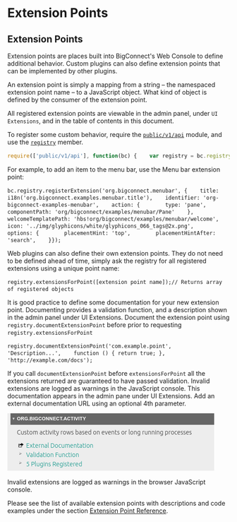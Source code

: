 # Extension Points

## Extension Points <a id="extension-points"></a>

Extension points are places built into BigConnect's Web Console to define additional behavior. Custom plugins can also define extension points that can be implemented by other plugins.

An extension point is simply a mapping from a string – the namespaced extension point name – to a JavaScript object. What kind of object is defined by the consumer of the extension point.

All registered extension points are viewable in the admin panel, under `UI Extensions`, and in the table of contents in this document.

To register some custom behavior, require the [`public/v1/api`](https://docs.bigconnect.io/~/drafts/-LQEgexO3YP4CDrrELDr/primary/javascript/module-public_v1_api.html) module, and use the [`registry`](https://docs.bigconnect.io/~/drafts/-LQEgexO3YP4CDrrELDr/primary/javascript/module-registry.html) member.

```javascript
require(['public/v1/api'], function(bc) {    var registry = bc.registry;    registry.registerExtension([extension point name], [extension point object])})
```

For example, to add an item to the menu bar, use the Menu bar extension point:

```text
bc.registry.registerExtension('org.bigconnect.menubar', {    title: i18n('org.bigconnect.examples.menubar.title'),    identifier: 'org-bigconnect-examples-menubar',    action: {        type: 'pane',        componentPath: 'org/bigconnect/examples/menubar/Pane'    },    welcomeTemplatePath: 'hbs!org/bigconnect/examples/menubar/welcome',    icon: '../img/glyphicons/white/glyphicons_066_tags@2x.png',    options: {        placementHint: 'top',        placementHintAfter: 'search',    }});
```

Web plugins can also define their own extension points. They do not need to be defined ahead of time, simply ask the registry for all registered extensions using a unique point name:

```text
registry.extensionsForPoint([extension point name]);// Returns array of registered objects
```

It is good practice to define some documentation for your new extension point. Documenting provides a validation function, and a description shown in the admin panel under UI Extensions. Document the extension point using `registry.documentExtensionPoint` before prior to requesting `registry.extensionsForPoint`

```text
registry.documentExtensionPoint('com.example.point',    'Description...',    function () { return true; },    'http://example.com/docs');
```

If you call `documentExtensionPoint` before `extensionsForPoint` all the extensions returned are guaranteed to have passed validation. Invalid extensions are logged as warnings in the JavaScript console. This documentation appears in the admin pane under UI Extensions. Add an external documentation URL using an optional 4th parameter.

![](../../../.gitbook/assets/image%20%2833%29.png)

Invalid extensions are logged as warnings in the browser JavaScript console.

Please see the list of available extension points with descriptions and code examples under the section [Extension Point Reference](extension-point-reference-1/).



